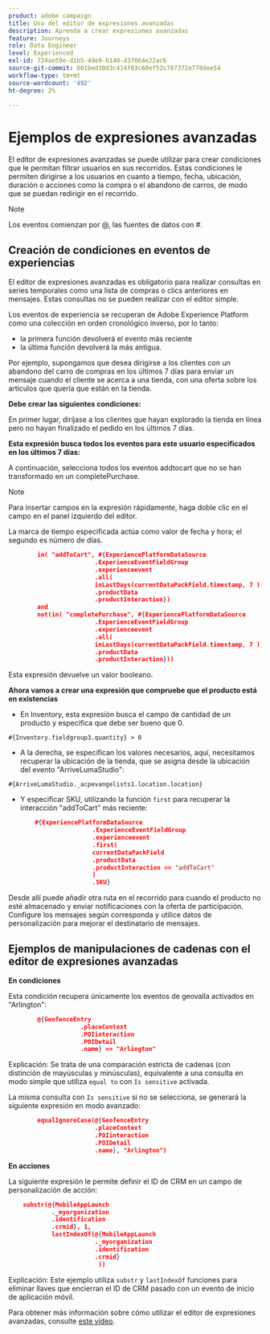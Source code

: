 ```yaml
---
product: adobe campaign
title: Uso del editor de expresiones avanzadas
description: Aprenda a crear expresiones avanzadas
feature: Journeys
role: Data Engineer
level: Experienced
exl-id: 724ae59e-d1b5-4de9-b140-d37064e22ac6
source-git-commit: 601bed30d3c414f03c60ef52c787372e778dee54
workflow-type: tm+mt
source-wordcount: '492'
ht-degree: 2%

---
```


# Ejemplos de expresiones avanzadas

El editor de expresiones avanzadas se puede utilizar para crear condiciones que le permitan filtrar usuarios en sus recorridos. Estas condiciones le permiten dirigirse a los usuarios en cuanto a tiempo, fecha, ubicación, duración o acciones como la compra o el abandono de carros, de modo que se puedan redirigir en el recorrido.

>[!NOTE]
>
>Los eventos comienzan por @, las fuentes de datos con #.

## Creación de condiciones en eventos de experiencias

El editor de expresiones avanzadas es obligatorio para realizar consultas en series temporales como una lista de compras o clics anteriores en mensajes. Estas consultas no se pueden realizar con el editor simple.

Los eventos de experiencia se recuperan de Adobe Experience Platform como una colección en orden cronológico inverso, por lo tanto:

* la primera función devolverá el evento más reciente
* la última función devolverá la más antigua.

Por ejemplo, supongamos que desea dirigirse a los clientes con un abandono del carro de compras en los últimos 7 días para enviar un mensaje cuando el cliente se acerca a una tienda, con una oferta sobre los artículos que quería que están en la tienda.

**Debe crear las siguientes condiciones:**

En primer lugar, diríjase a los clientes que hayan explorado la tienda en línea pero no hayan finalizado el pedido en los últimos 7 días.

<!--**This expression looks for a specified value in a string value:**

`In (“addToCart”, #{field reference from experience event})`-->

**Esta expresión busca todos los eventos para este usuario especificados en los últimos 7 días:**

A continuación, selecciona todos los eventos addtocart que no se han transformado en un completePurchase.

>[!NOTE]
>
>Para insertar campos en la expresión rápidamente, haga doble clic en el campo en el panel izquierdo del editor.

La marca de tiempo especificada actúa como valor de fecha y hora; el segundo es número de días.

```json
        in( "addToCart", #{ExperiencePlatformDataSource
                        .ExperienceEventFieldGroup
                        .experienceevent
                        .all(
                        inLastDays(currentDataPackField.timestamp, 7 ))
                        .productData
                        .productInteraction})
        and
        not(in( "completePurchase", #{ExperiencePlatformDataSource
                        .ExperienceEventFieldGroup
                        .experienceevent
                        .all(
                        inLastDays(currentDataPackField.timestamp, 7 ))
                        .productData
                        .productInteraction}))
```

Esta expresión devuelve un valor booleano.

**Ahora vamos a crear una expresión que compruebe que el producto está en existencias**

* En Inventory, esta expresión busca el campo de cantidad de un producto y especifica que debe ser bueno que 0.

`#{Inventory.fieldgroup3.quantity} > 0`

* A la derecha, se especifican los valores necesarios, aquí, necesitamos recuperar la ubicación de la tienda, que se asigna desde la ubicación del evento &quot;ArriveLumaStudio&quot;:

`#{ArriveLumaStudio._acpevangelists1.location.location}`

* Y especificar SKU, utilizando la función `first` para recuperar la interacción &quot;addToCart&quot; más reciente:

   ```json
       #{ExperiencePlatformDataSource
                       .ExperienceEventFieldGroup
                       .experienceevent
                       .first(
                       currentDataPackField
                       .productData
                       .productInteraction == "addToCart"
                       )
                       .SKU}
   ```

Desde allí puede añadir otra ruta en el recorrido para cuando el producto no esté almacenado y enviar notificaciones con la oferta de participación. Configure los mensajes según corresponda y utilice datos de personalización para mejorar el destinatario de mensajes.

## Ejemplos de manipulaciones de cadenas con el editor de expresiones avanzadas

**En condiciones**

Esta condición recupera únicamente los eventos de geovalla activados en &quot;Arlington&quot;:

```json
        @{GeofenceEntry
                    .placeContext
                    .POIinteraction
                    .POIDetail
                    .name} == "Arlington"
```

Explicación: Se trata de una comparación estricta de cadenas (con distinción de mayúsculas y minúsculas), equivalente a una consulta en modo simple que utiliza `equal to` con `Is sensitive` activada.

La misma consulta con `Is sensitive` si no se selecciona, se generará la siguiente expresión en modo avanzado:

```json
        equalIgnoreCase(@{GeofenceEntry
                        .placeContext
                        .POIinteraction
                        .POIDetail
                        .name}, "Arlington")
```

**En acciones**

La siguiente expresión le permite definir el ID de CRM en un campo de personalización de acción:

```json
    substr(@{MobileAppLaunch
            ._myorganization
            .identification
            .crmid}, 1, 
            lastIndexOf(@{MobileAppLaunch
                        ._myorganization
                        .identification
                        .crmid}
                         ))
```

Explicación: Este ejemplo utiliza `substr` y `lastIndexOf` funciones para eliminar llaves que encierran el ID de CRM pasado con un evento de inicio de aplicación móvil.

Para obtener más información sobre cómo utilizar el editor de expresiones avanzadas, consulte [este vídeo](https://experienceleague.adobe.com/docs/platform-learn/tutorials/journey-orchestration/create-a-journey.html).
